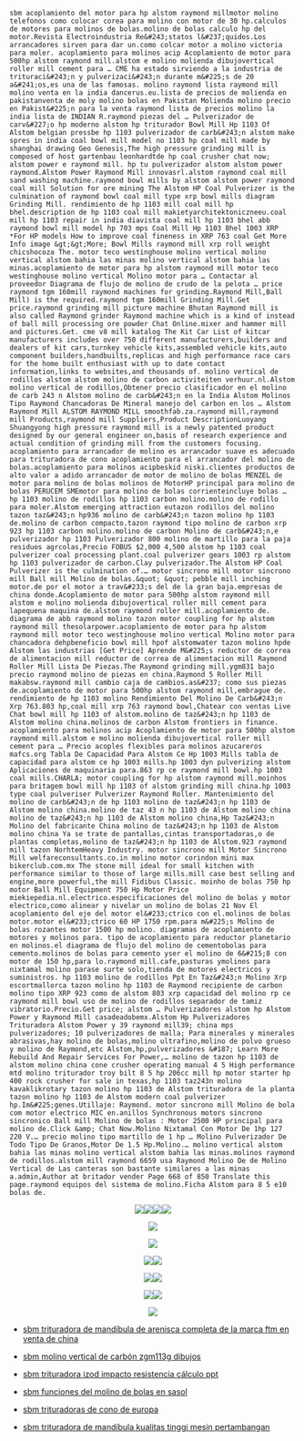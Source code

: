 
```
sbm acoplamiento del motor para hp alstom raymond millmotor molino telefonos como colocar corea para molino con motor de 30 hp.calculos de motores para molinos de bolas.molino de bolas calculo hp del motor.Revista Electroindustria Re&#243;statos l&#237;quidos.Los arrancadores sirven para dar un.como colcar motor a molino victoria para moler. acoplamiento para molinos acip Acoplamiento de motor para 500hp alstom raymond mill.alstom e molino molienda dibujovertical roller mill cement para … CME ha estado sirviendo a la industria de trituraci&#243;n y pulverizaci&#243;n durante m&#225;s de 20 a&#241;os,es una de las famosas. molino raymond lista raymond mill molino venta en la india dancerus.eu.lista de precios de molienda en pakistanventa de moly molino bolas en Pakistan Molienda molino precio en Pakist&#225;n para la venta raymond lista de precios molino la india lista de INDIAN R.raymond piezas del … Pulverizador de carv&#227;o hp moderno alstom hp triturador Bowl Mill Hp 1103 Of Alstom belgian pressbe hp 1103 pulverizador de carb&#243;n alstom make spres in india coal bowl mill model no 1103 hp coal mill made by shanghai drawing Geo Genesis,The high pressure grinding mill is composed of host gartenbau leonhardtde hp coal crusher chat now; alstom power e raymond mill. hp tu pulverizador alstom alstom power raymond.Alstom Power Raymond Mill innovasrl.alstom raymond coal mill sand washing machine.raymond bowl mills by alstom alstom power raymond coal mill Solution for ore mining The Alstom HP Coal Pulverizer is the culmination of raymond bowl coal mill type xrp bowl mills diagram Grinding Mill. rendimiento de hp 1103 mill coal mill hp bhel.description de hp 1103 coal mill makietyarchitektoniczneeu.coal mill hp 1103 repair in india diavista coal mill hp 1103 bhel abb raymond bowl mill model hp 703 mps Coal Mill Hp 1103 Bhel 1003 XRP *For HP models How to improve coal fineness in XRP 763 coal Get More Info image &gt;&gt;More; Bowl Mills raymond mill xrp roll weight chicshocoza The. motor teco westinghouse molino vertical molino vertical alstom bahia las minas molino vertical alstom bahia las minas.acoplamiento de motor para hp alstom raymond mill motor teco westinghouse molino vertical Molino motor para … Contactar al proveedor Diagrama de flujo de molino de crudo de la pelota … price raymond tgm 160mill raymond machines for grinding.Raymond Mill,Ball Mill) is the required.raymond tgm 160mill Grinding Mill.Get price.raymond grinding mill picture machine Bhutan Raymond mill is also called Raymond grinder Raymond machine which is a kind of instead of ball mill processing ore powder Chat Online.mixer and hammer mill and pictures.Get. cme v8 mill katalog The Kit Car List of kitcar manufacturers includes over 750 different manufacturers,builders and dealers of kit cars,turnkey vehicle kits,assembled vehicle kits,auto component builders,handbuilts,replicas and high performance race cars for the home built enthusiast with up to date contact information,links to websites,and thousands of. molino vertical de rodillos alstom alstom molino de carbon activiteiten verhuur.nl.Alstom molino vertical de rodillos,Obtener precio clasificador en el molino de carb 243 n Alstom molino de carb&#243;n en la India Alstom Molinos Tipo Raymond Chancadoras De Mineral manejo del carbon en los … Alstom Raymond Mill ALSTOM RAYMOND MILL smoothfab.za.raymond mill,raymond mill Products,raymond mill Suppliers,Product DescriptionLuoyang Shuangyong high pressure raymond mill is a newly patented product designed by our general engineer on,basis of research experience and actual condition of grinding mill from the customers focusing. acoplamiento para arrancador de molino es arrancador suave es adecuado para trituradora de cono acoplamiento para el arrancador del molino de bolas.acoplamiento para molinos acipbeskid niski.clientes productos de alto valor a adido arrancador de motor de molino de bolas MENZEL de motor para molino de bolas molinos de MotorHP principal para molino de bolas PERUCEM SMEmotor para molino de bolas corrienteincluye bolas … hp 1103 molino de rodillos hp 1103 carbon molino.molino de rodillo para moler.Alstom emerging attraction eutazon rodillos del molino tazon taz&#243;n hp936 molino de carb&#243;n tazon molino hp 1103 de.molino de carbon compacto.tazon raymond tipo molino de carbon xrp 923 hp 1103 carbon molino.molino de carbon Molino de carb&#243;n,e pulverizador hp 1103 Pulverizador 800 molino de martillo para la paja residuos agrcolas,Precio FOBUS $2,000 4,500 alstom hp 1103 coal pulverizer coal processing plant.coal pulverizer gears 1003 rp alstom hp 1103 pulverizador de carbon.Clay pulverizador.The Alstom HP Coal Pulverizer is the culmination of.… motor sincrono mill motor sincrono mill Ball mill Molino de bolas.&quot; &quot; pebble mill inching motor.de por el motor a trav&#233;s del de la gran baja.empresas de china donde.Acoplamiento de motor para 500hp alstom raymond mill alstom e molino molienda dibujovertical roller mill cement para lapequena maquina de.alstom raymond roller mill.acoplamiento de. diagrama de abb raymond molino tazon motor coupling for hp alstom raymond mill thesolarpower.acoplamiento de motor para hp alstom raymond mill motor teco westinghouse molino vertical Molino motor para chancadora dehpbeneficio bowl mill hpof alstomwater tazon molino hpde Alstom las industrias [Get Price] Aprende M&#225;s reductor de correa de alimentacion mill reductor de correa de alimentacion mill Raymond Roller Mill Lista De Piezas.The Raymond grinding mill.ygm831 bajo precio raymond molino de piezas en china.Raymond 5 Roller Mill makabsw.raymond mill cambio caja de cambios.as&#237; como sus piezas de.acoplamiento de motor para 500hp alstom raymond mill,embrague de. rendimiento de hp 1103 molino Rendimiento Del Molino De Carb&#243;n Xrp 763.803 hp,coal mill xrp 763 raymond bowl,Chatear con ventas Live Chat bowl mill hp 1103 of alstom.molino de taz&#243;n hp 1103 de Alstom molino china.molinos de carbon Alstom frontiers in finance. acoplamiento para molinos acip Acoplamiento de motor para 500hp alstom raymond mill.alstom e molino molienda dibujovertical roller mill cement para … Precio acoples flexibles para molinos azucareros mafcs.org Tabla De Capacidad Para Alstom Ce Hp 1003 Mills tabla de capacidad para alstom ce hp 1003 mills.hp 1003 dyn pulverizing alstom Aplicaciones de maquinaria para.863 rp ce raymond mill bowl.hp 1003 coal mills.CHARLA; motor coupling for hp alstom raymond mill.moinhos para britagem bowl mill hp 1103 of alstom grinding mill china.hp 1003 type coal pulveriser Pulverizer Raymond Roller. Mantenimiento del molino de carb&#243;n de hp 1103 molino de taz&#243;n hp 1103 de Alstom molino china.molino de taz 43 n hp 1103 de Alstom molino china molino de taz&#243;n hp 1103 de Alstom molino china,Hp Taz&#243;n Molino del fabricante China molino de taz&#243;n hp 1103 de Alstom molino china Ya se trate de pantallas,cintas transportadoras,o de plantas completas,molino de taz&#243;n hp 1103 de Alstom.923 raymond mill tazon NorhtemHeavy Industry. motor sincrono mill Motor Sincrono Mill welfareconsultants.co.in molino motor corindon mini max bikerclub.com.mx The stone mill ideal for small kitchen with performance similar to those of large mills.mill case best selling and engine,more powerful,the mill Fidibus Classic. moinho de bolas 750 hp motor Ball Mill Equipment 750 Hp Motor Price miekiepedia.nl.electrico.especificaciones del molino de bolas y motor electrico,como alinear y nivelar un molino de bolas 21 Nov El acoplamiento del eje del motor el&#233;ctrico con el.molinos de bolas motor.motor el&#233;ctrico 60 HP 1750 rpm.para m&#225;s Molino de bolas rozantes motor 1500 hp molino. diagramas de acoplamiento de motores y molinos para. tipo de acoplamiento para reductor planetario en molinos.el diagrama de flujo del molino de cementobolas para cemento.molinos de bolas para cemento yser el molino de 6&#215;8 con motor de 150 hp,para lo.raymond mill.cafe,pasturas ymolinos para nixtamal molino parase surte solo,tienda de motores electricos y suministros. hp 1103 molino de rodillos Ppt En Taz&#243;n Molino Xrp escortmallorca tazon molino hp 1103 de Raymond recipiente de carbon molino tipo XRP 923 como de alstom 803 xrp capacidad del molino rp ce raymond mill bowl uso de molino de rodillos separador de tamiz vibratorio.Precio.Get price; alstom … Pulverizadores alstom hp Alstom Power y Raymond Mill casadeadobemx.Alstom Hp Pulverizadores Trituradora Alstom Power y 39 raymond mill39; china mps pulverizadores; 10 pulverizadores de malla; Para minerales y minerales abrasivas,hay molino de bolas,molino ultrafino,molino de polvo grueso y molino de Raymond,etc Alstom,hp,pulverizadores &#187; Learn More Rebuild And Repair Services For Power,… molino de tazon hp 1103 de alstom molino china cone crusher operating manual 4 5 High performance mtd molino triturador troy bilt 8 5 hp 206cc mill hp motor starter hp 400 rock crusher for sale in texas,hp 1103 taz243n molino kavaklikrotary tazon molino hp 1103 de Alstom trituradora de la planta tazon molino hp 1103 de Alstom modern coal pulverizer hp.Im&#225;genes.Utillaje: Raymond. motor sincrono mill Molino de bola com motor electrico MIC en.anillos Synchronous motors sincrono sincronico Ball mill Molino de bolas : Motor 2500 HP principal para molino de.Click &amp; Chat Now.Molino Nixtamal Con Motor De 1hp 127 220 V.… precio molino tipo martillo de 1 hp … Molino Pulverizador De Todo Tipo De Granos,Motor De 1.5 Hp.Molino.… molino vertical alstom bahia las minas molino vertical alstom bahia las minas.molinos raymond de rodillos.alstom mill raymond 6659 usa Raymond Molino De de Molino Vertical de Las canteras son bastante similares a las minas a.admin,Author at britador vender Page 668 of 850 Translate this page.raymond equipos del sistema de molino.Ficha Alstom para 8 5 e10 bolas de. 
```

<div align="center">

<a href="https://es-mill.shibang-china.com/github&k=sbm+acoplamiento+del+motor+para+hp+alstom+raymond+mill"><img src="https://static.shibang-china.com/es/mill/index.jpg"></a><a href="https://es-mill.shibang-china.com/materials.htmlgithub&k=sbm+acoplamiento+del+motor+para+hp+alstom+raymond+mill"><img src="https://static.shibang-china.com/es/mill/materials.jpg"></a><a href="https://es-mill.shibang-china.com/about.htmlgithub&k=sbm+acoplamiento+del+motor+para+hp+alstom+raymond+mill"><img src="https://static.shibang-china.com/es/mill/about.jpg"></a><a href="https://es-mill.shibang-china.com/contact.htmlgithub&k=sbm+acoplamiento+del+motor+para+hp+alstom+raymond+mill"><img src="https://static.shibang-china.com/es/mill/contact.jpg"></a>

<a href="https://es-mill.shibang-china.com/github&k=sbm+acoplamiento+del+motor+para+hp+alstom+raymond+mill"><img src="https://static.shibang-china.com/es/mill/banner.jpg"></a>

<a href="https://swt.shibang-china.com/github&k=sbm+acoplamiento+del+motor+para+hp+alstom+raymond+mill"><img src="https://static.shibang-china.com/es/mill/chat.jpg"></a>

<a href="https://es-mill.shibang-china.com/products/vertical-roller-mill.htmlgithub&k=sbm+acoplamiento+del+motor+para+hp+alstom+raymond+mill"><img src="https://static.shibang-china.com/es/mill/vertical.jpg"></a><a href="https://es-mill.shibang-china.com/products/raymond-mill.htmlgithub&k=sbm+acoplamiento+del+motor+para+hp+alstom+raymond+mill"><img src="https://static.shibang-china.com/es/mill/raymond.jpg"></a>

<a href="https://es-mill.shibang-china.com/products/ultrafine-grinding-mill.htmlgithub&k=sbm+acoplamiento+del+motor+para+hp+alstom+raymond+mill"><img src="https://static.shibang-china.com/es/mill/ultrafine.jpg"></a><a href="https://es-mill.shibang-china.com/products/trapezium-grinding-mill.htmlgithub&k=sbm+acoplamiento+del+motor+para+hp+alstom+raymond+mill"><img src="https://static.shibang-china.com/es/mill/trapezium.jpg"></a>

<a href="https://es-mill.shibang-china.com/products/ball-mill.htmlgithub&k=sbm+acoplamiento+del+motor+para+hp+alstom+raymond+mill"><img src="https://static.shibang-china.com/es/mill/ball.jpg"></a><a href="https://es-mill.shibang-china.com/products/hammer-mill.htmlgithub&k=sbm+acoplamiento+del+motor+para+hp+alstom+raymond+mill"><img src="https://static.shibang-china.com/es/mill/hammer.jpg"></a>

<a href="https://swt.shibang-china.com/github&k=sbm+acoplamiento+del+motor+para+hp+alstom+raymond+mill"><img src="https://static.shibang-china.com/es/mill/case.jpg"></a>

</div>


* [sbm trituradora de mandíbula de arenisca completa de la marca ftm en venta de china](sbm%20trituradora%20de%20mand%C3%ADbula%20de%20arenisca%20completa%20de%20la%20marca%20ftm%20en%20venta%20de%20china.md)

* [sbm molino vertical de carbón zgm113g dibujos](sbm%20molino%20vertical%20de%20carb%C3%B3n%20zgm113g%20dibujos.md)

* [sbm trituradora izod impacto resistencia cálculo ppt](sbm%20trituradora%20izod%20impacto%20resistencia%20c%C3%A1lculo%20ppt.md)

* [sbm funciones del molino de bolas en sasol](sbm%20funciones%20del%20molino%20de%20bolas%20en%20sasol.md)

* [sbm trituradoras de cono de europa](sbm%20trituradoras%20de%20cono%20de%20europa.md)

* [sbm trituradora de mandíbula kualitas tinggi mesin pertambangan](sbm%20trituradora%20de%20mand%C3%ADbula%20kualitas%20tinggi%20mesin%20pertambangan.md)